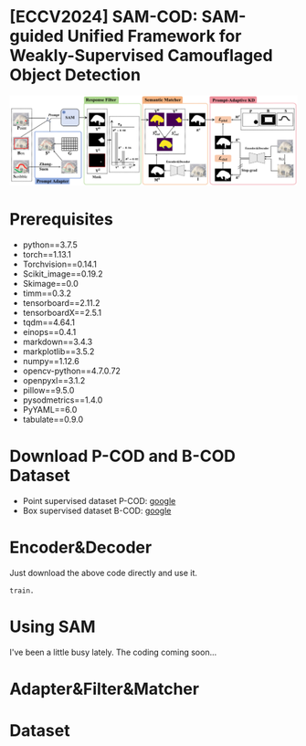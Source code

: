 # [ECCV2024] SAM-COD: SAM-guided Unified Framework for Weakly-Supervised Camouflaged Object Detection

![Framework](figure/Framework.png)


# Prerequisites
- python==3.7.5
- torch==1.13.1
- Torchvision==0.14.1
- Scikit_image==0.19.2
- Skimage==0.0
- timm==0.3.2
- tensorboard==2.11.2
- tensorboardX==2.5.1
- tqdm==4.64.1
- einops==0.4.1
- markdown==3.4.3
- markplotlib==3.5.2
- numpy==1.12.6
- opencv-python==4.7.0.72
- openpyxl==3.1.2
- pillow==9.5.0
- pysodmetrics==1.4.0
- PyYAML==6.0
- tabulate==0.9.0

# Download P-COD and B-COD Dataset
- Point supervised dataset P-COD: [google](https://drive.google.com/file/d/17oa6-IU2Dr9Q1KKQ74UoL0hoFd5F7bOd/view?usp=sharing)
- Box supervised dataset B-COD: [google](https:baidu.com)

# Encoder&Decoder
Just download the above code directly and use it. 
```shell
train.
```
# Using SAM 
I've been a little busy lately. The coding coming soon...

# Adapter&Filter&Matcher

# Dataset

